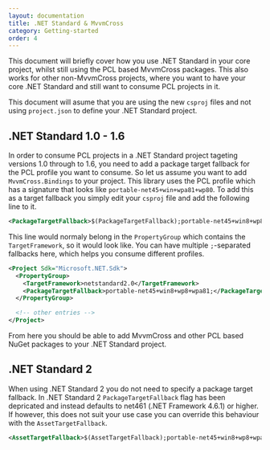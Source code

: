 ```yaml
---
layout: documentation
title: .NET Standard & MvvmCross
category: Getting-started
order: 4
---
```


This document will briefly cover how you use .NET Standard in your core project, whilst still using the PCL based MvvmCross packages. This also works for other non-MvvmCross projects, where you want to have your core .NET Standard and still want to consume PCL projects in it.

This document will asume that you are using the new `csproj` files and not using `project.json` to define your .NET Standard project.

## .NET Standard 1.0 - 1.6

In order to consume PCL projects in a .NET Standard project tageting versions 1.0 through to 1.6, you need to add a package target fallback for the PCL profile you want to consume. So let us assume you want to add `MvvmCross.Bindings` to your project. This library uses the PCL profile which has a signature that looks like `portable-net45+win+wpa81+wp80`. To add this as a target fallback you simply edit your `csproj` file and add the following line to it.

```xml
<PackageTargetFallback>$(PackageTargetFallback);portable-net45+win8+wp8+wpa81;</PackageTargetFallback>
```

This line would normaly belong in the `PropertyGroup` which contains the `TargetFramework`, so it would look like. You can have multiple `;`-separated fallbacks here, which helps you consume different profiles.

```xml
<Project Sdk="Microsoft.NET.Sdk">
  <PropertyGroup>
    <TargetFramework>netstandard2.0</TargetFramework>
    <PackageTargetFallback>portable-net45+win8+wp8+wpa81;</PackageTargetFallback>
  </PropertyGroup>

  <!-- other entries -->
</Project>
```

From here you should be able to add MvvmCross and other PCL based NuGet packages to your .NET Standard project.

## .NET Standard 2

When using .NET Standard 2 you do not need to specify a package target fallback. In .NET Standard 2 `PackageTargetFallback` flag has been depricated and instead defaults to net461 (.NET Framework 4.6.1) or higher. If however, this does not suit your use case you can override this behaviour with the `AssetTargetFallback`.

```xml
<AssetTargetFallback>$(AssetTargetFallback);portable-net45+win8+wp8+wpa81;</AssetTargetFallback>
```